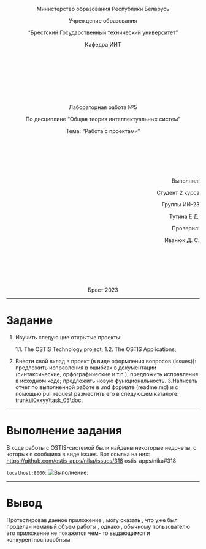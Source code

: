 <p align="center"> Министерство образования Республики Беларусь</p>
<p align="center">Учреждение образования</p>
<p align="center">“Брестский Государственный технический университет”</p>
<p align="center">Кафедра ИИТ</p>
<br><br><br><br><br><br><br>
<p align="center">Лабораторная работа №5</p>
<p align="center">По дисциплине “Общая теория интеллектуальных систем”</p>
<p align="center">Тема: “Работа с проектами”</p>
<br><br><br><br><br>
<p align="right">Выполнил:</p>
<p align="right">Студент 2 курса</p>
<p align="right">Группы ИИ-23</p>
<p align="right">Тутина Е.Д.</p>
<p align="right">Проверил:</p>
<p align="right">Иванюк Д. С.</p>
<br><br><br><br><br>
<p align="center">Брест 2023</p>


---

# Задание

1. Изучить следующие открытые проекты:
   
	1.1. The OSTIS Technology project;
	1.2. The OSTIS Applications;
   
3. Внести свой вклад в проект (в виде оформления вопросов (issues)):
	предложить исправления в ошибках в документации (синтаксические, орфографические и т.п.);
	предложить исправления в исходном коде;
	предложить новую функциональность.
3.Написать отчет по выполненной работе в .md формате (readme.md) и с помощью pull request разместить его в следующем каталоге: trunk\ii0xxyy\task_05\doc.
---
# Выполнение задания
В ходе работы с OSTIS-системой были найдены некоторые недочеты, о которых я сообщила в виде issues. Вот ссылка на них: 
https://github.com/ostis-apps/nika/issues/318
ostis-apps/nika#318


```localhost:8000```:
![Выполнение:](screen.jpg)


---
# Вывод 
Протестировав данное приложение , могу сказать , что уже был проделан немалый объем работы , однако , обычному пользователю это приложение не покажется чем- то выдающимся и конкурентноспособным

